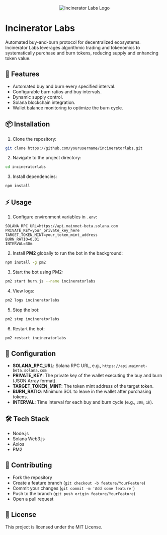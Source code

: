 <div align="center">
  <img src="https://incineratorlabs.xyz/128x.png" alt="Incinerator Labs Logo" />
</div>

# Incinerator Labs

Automated buy-and-burn protocol for decentralized ecosystems. Incinerator Labs leverages algorithmic trading and tokenomics to systematically purchase and burn tokens, reducing supply and enhancing token value.

## 🚀 Features
- Automated buy and burn every specified interval.
- Configurable burn ratios and buy intervals.
- Dynamic supply control.
- Solana blockchain integration.
- Wallet balance monitoring to optimize the burn cycle.

## 📦 Installation
1. Clone the repository:

```bash
git clone https://github.com/yourusername/incineratorlabs.git
```

2. Navigate to the project directory:

```bash
cd incineratorlabs
```

3. Install dependencies:

```bash
npm install
```

## ⚡ Usage
1. Configure environment variables in `.env`:

```
SOLANA_RPC_URL=https://api.mainnet-beta.solana.com
PRIVATE_KEY=your_private_key_here
TARGET_TOKEN_MINT=your_token_mint_address
BURN_RATIO=0.01
INTERVAL=30m
```

2. Install **PM2** globally to run the bot in the background:

```bash
npm install -g pm2
```

3. Start the bot using PM2:

```bash
pm2 start burn.js --name incineratorlabs
```

4. View logs:

```bash
pm2 logs incineratorlabs
```

5. Stop the bot:

```bash
pm2 stop incineratorlabs
```

6. Restart the bot:

```bash
pm2 restart incineratorlabs
```

## 🔧 Configuration
- **SOLANA_RPC_URL**: Solana RPC URL, e.g., `https://api.mainnet-beta.solana.com`
- **PRIVATE_KEY**: The private key of the wallet executing the buy and burn (JSON Array format).
- **TARGET_TOKEN_MINT**: The token mint address of the target token.
- **BURN_RATIO**: Minimum SOL to leave in the wallet after purchasing tokens.
- **INTERVAL**: Time interval for each buy and burn cycle (e.g., `30m`, `1h`).

## 🛠️ Tech Stack
- Node.js
- Solana Web3.js
- Axios
- PM2

## 🤝 Contributing
- Fork the repository
- Create a feature branch (`git checkout -b feature/YourFeature`)
- Commit your changes (`git commit -m 'Add some feature'`)
- Push to the branch (`git push origin feature/YourFeature`)
- Open a pull request

## 📄 License
This project is licensed under the MIT License.

